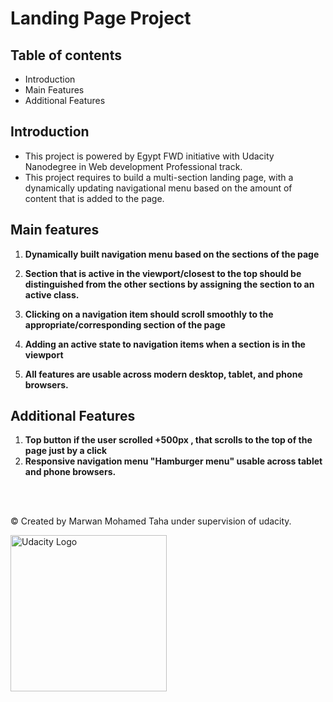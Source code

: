 # Landing Page Project



## Table of contents
- Introduction
- Main Features
- Additional Features


## Introduction

- This project is powered by Egypt FWD initiative with Udacity Nanodegree in Web development Professional track.
- This project requires to build a multi-section landing page, with a dynamically updating navigational menu based on the amount of content that is added to the page.


## Main features
1. **Dynamically built navigation menu  based on the sections of the page**

2. **Section that is active in the viewport/closest to the top should be distinguished from the other sections by assigning the section to an active class.**

3. **Clicking on a navigation item should scroll smoothly to the appropriate/corresponding section of the page**

4. **Adding an active state to navigation items when a section is in the viewport**

5. **All features are usable across modern desktop, tablet, and phone browsers.**



## Additional Features

1. **Top button if the user scrolled +500px , that scrolls to the top of the page just by a click**
2. **Responsive navigation menu "Hamburger menu" usable across tablet and phone browsers.**


<br>
<br>



© Created by Marwan Mohamed Taha under supervision of udacity.

<img width = "250"  alt="Udacity Logo" src="https://upload.wikimedia.org/wikipedia/commons/thumb/e/e8/Udacity_logo.svg/1280px-Udacity_logo.svg.png">

